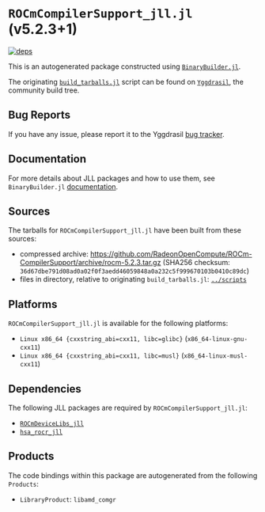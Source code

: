 # `ROCmCompilerSupport_jll.jl` (v5.2.3+1)

[![deps](https://juliahub.com/docs/ROCmCompilerSupport_jll/deps.svg)](https://juliahub.com/ui/Packages/ROCmCompilerSupport_jll/EFyNI?page=2)

This is an autogenerated package constructed using [`BinaryBuilder.jl`](https://github.com/JuliaPackaging/BinaryBuilder.jl).

The originating [`build_tarballs.jl`](https://github.com/JuliaPackaging/Yggdrasil/blob/3ddf33a9a45f8be67b6a38d33aa2baf6ae18012e/R/ROCmCompilerSupport/ROCmCompilerSupport@5.2.3/build_tarballs.jl) script can be found on [`Yggdrasil`](https://github.com/JuliaPackaging/Yggdrasil/), the community build tree.

## Bug Reports

If you have any issue, please report it to the Yggdrasil [bug tracker](https://github.com/JuliaPackaging/Yggdrasil/issues).

## Documentation

For more details about JLL packages and how to use them, see `BinaryBuilder.jl` [documentation](https://docs.binarybuilder.org/stable/jll/).

## Sources

The tarballs for `ROCmCompilerSupport_jll.jl` have been built from these sources:

* compressed archive: https://github.com/RadeonOpenCompute/ROCm-CompilerSupport/archive/rocm-5.2.3.tar.gz (SHA256 checksum: `36d67dbe791d08ad0a02f0f3aedd46059848a0a232c5f999670103b0410c89dc`)
* files in directory, relative to originating `build_tarballs.jl`: [`../scripts`](https://github.com/JuliaPackaging/Yggdrasil/tree/3ddf33a9a45f8be67b6a38d33aa2baf6ae18012e/R/ROCmCompilerSupport/ROCmCompilerSupport@5.2.3/scripts)

## Platforms

`ROCmCompilerSupport_jll.jl` is available for the following platforms:

* `Linux x86_64 {cxxstring_abi=cxx11, libc=glibc}` (`x86_64-linux-gnu-cxx11`)
* `Linux x86_64 {cxxstring_abi=cxx11, libc=musl}` (`x86_64-linux-musl-cxx11`)

## Dependencies

The following JLL packages are required by `ROCmCompilerSupport_jll.jl`:

* [`ROCmDeviceLibs_jll`](https://github.com/JuliaBinaryWrappers/ROCmDeviceLibs_jll.jl)
* [`hsa_rocr_jll`](https://github.com/JuliaBinaryWrappers/hsa_rocr_jll.jl)

## Products

The code bindings within this package are autogenerated from the following `Products`:

* `LibraryProduct`: `libamd_comgr`
